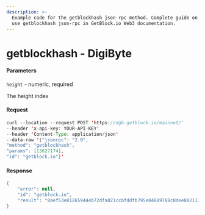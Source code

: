 ```yaml
---
description: >-
  Example code for the getblockhash json-rpc method. Сomplete guide on how to
  use getblockhash json-rpc in GetBlock.io Web3 documentation.
---
```


# getblockhash - DigiByte

#### Parameters

`height` - numeric, required

The height index

#### Request

```java
curl --location --request POST 'https://dgb.getblock.io/mainnet/' 
--header 'x-api-key: YOUR-API-KEY' 
--header 'Content-Type: application/json' 
--data-raw '{"jsonrpc": "2.0",
"method": "getblockhash",
"params": [13627174],
"id": "getblock.io"}'
```

#### Response

```java
{
    "error": null,
    "id": "getblock.io",
    "result": "8aef53e812659444b72dfa021ccbfddfb795e04889788c8dee802113e186acf3"
}
```
